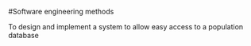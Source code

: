 #Software engineering methods

To design and implement a system to allow easy access to a population database
